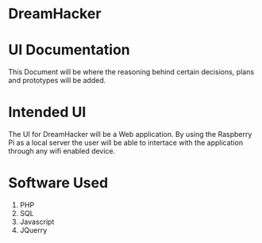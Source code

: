 # DreamHacker
# UI Documentation 
This Document will be where the reasoning behind certain decisions, plans and prototypes will be added. 

# Intended UI
The UI for DreamHacker will be a Web application. By using the Raspberry Pi as a local server the user will be able to intertace with the application through any wifi enabled device.  

# Software Used 
1. PHP
1. SQL
1. Javascript
1. JQuerry

